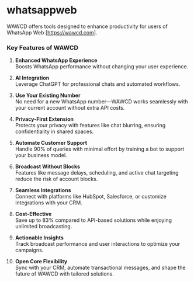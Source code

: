 # whatsappweb

WAWCD offers tools designed to enhance productivity for users of WhatsApp Web [https://wawcd.com].

### Key Features of WAWCD

1. **Enhanced WhatsApp Experience**  
   Boosts WhatsApp performance without changing your user experience.

2. **AI Integration**  
   Leverage ChatGPT for professional chats and automated workflows.

3. **Use Your Existing Number**  
   No need for a new WhatsApp number—WAWCD works seamlessly with your current account without extra API costs.

4. **Privacy-First Extension**  
   Protects your privacy with features like chat blurring, ensuring confidentiality in shared spaces.

5. **Automate Customer Support**  
   Handle 90% of queries with minimal effort by training a bot to support your business model.

6. **Broadcast Without Blocks**  
   Features like message delays, scheduling, and active chat targeting reduce the risk of account blocks.

7. **Seamless Integrations**  
   Connect with platforms like HubSpot, Salesforce, or customize integrations with your CRM.

8. **Cost-Effective**  
   Save up to 83% compared to API-based solutions while enjoying unlimited broadcasting.

9. **Actionable Insights**  
   Track broadcast performance and user interactions to optimize your campaigns.

10. **Open Core Flexibility**  
    Sync with your CRM, automate transactional messages, and shape the future of WAWCD with tailored solutions.
